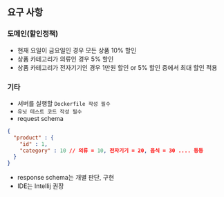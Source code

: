 ## 요구 사항

### 도메인(할인정책)
- 현재 요일이 금요일인 경우 모든 상품 10% 할인
- 상품 카테고리가 의류인 경우 5% 할인
- 상품 카테고리가 전자기기인 경우 1만원 할인 or 5% 할인 중에서 최대 할인 적용

### 기타
- 서버를 실행할 `Dockerfile 작성 필수`
- `유닛 테스트 코드 작성 필수`
- request schema
```json
{
  "product" : {
    "id" : 1,
    "category" : 10 // 의류 = 10, 전자기기 = 20, 음식 = 30 .... 등등
  }
}
```
- response schema는 개별 판단, 구현
- IDE는 Intellij 권장
